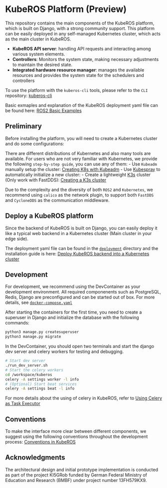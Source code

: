# KubeROS Platform (Preview)

This repository contains the main components of the KubeROS platform, which is built on Django, with a strong community support. This platform can be easily deployed in any self-managed Kubernetes cluster, which acts as the main cluster in KubeROS.

 - **KubeROS API server**: handling API requests and interacting among various system elements.
 - **Controllers**: Monitors the system state, making necessary adjustments to maintain the desired state.
 - **Integrated hardware resource manager**:  manages the available resources and provides the system state for the schedulers and controllers

To use the platform with the `kuberos-cli` tools, please refer to the `CLI` repository: [kuberos-cli](https://github.com/kuberos-io/kuberos-cli)

Basic exmaples and explanation of the KubeROS deployment yaml file can be found here: [ROS2 Basic Examples](https://github.com/kuberos-io/ros2-basic-examples)




## Preliminary

Before installing the platform, you will need to create a Kubernetes cluster and do some configurations: 

There are different distributions of Kubernetes and also many tools are available. For users who are not very familiar with Kubernetes, we provide the following `step-by-step guide`, you can use any of them: 
    - Use `Kubeadm` manually setup the cluster: [Creating K8s with Kubeadm](/docs/k8s_with_kubeadm.md)
    - Use [Kubespray](https://kubespray.io) to automatically initialize a new cluster: 
    - Create a lightweight [K3s](https://k3s.io) cluster (Only work with FastDDS): [Creating a K3s cluster](/docs/k3s.md)

Due to the complexity and the diversity of both `ROS2` and `Kubernetes`, we recommend using `calico` as the network plugin, to support both `FastDDS` and `CycloneDDS` as the communication middleware.



## Deploy a KubeROS platform

Since the backend of KubeROS is built on Django, you can easily deploy it like a typical web backend in a Kubernetes cluster (Main cluster in your edge side).

The deployment yaml file can be found in the [`deployment`](/deployment/) directory and the installation guide is here: [Deploy KubeROS backend into a Kubernetes cluster](/docs/deploy_kuberos.md)


## Development
For development, we recommend using the DevContainer as your development environment. All required componenents such as PostgreSQL, Redis, Django are preconfigured and can be started out of box. For more details, see [`docker-compose.yaml`](/.devcontainer/docker-compose.yml)

After starting the containers for the first time, you need to create a superuser in Django and initialize the database with the following commands: 
```bash
python3 manage.py createsuperuser
python3 manage.py migrate
```

In the DevContainer, you should open two terminals and start the django dev server and celery workers for testing and debugging.
```bash
# Start dev server
./run_dev_server.sh
# Start the celery workers
cd /workspace/kuberos
celery -A settings worker -l info
# (Optional) Start beat services
celery -A settings beat -l info
```

For more details about the using of celery in KubeROS, refer to [Using Celery as Task Executor](/docs/celery.md)



## Conventions

To make the interface more clear between different components, we suggest using the following conventions throughout the development process: [Conventions in KubeROS](/docs/convention.md)


## Acknowledgments
The architectural design and initial prototype implementation is conducted as part of the project KI5GRob funded by German Federal Ministry of Education and Research (BMBF) under project number 13FH579KX9.

